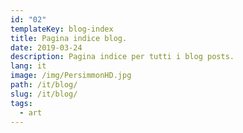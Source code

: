 ```yaml
---
id: "02"
templateKey: blog-index
title: Pagina indice blog.
date: 2019-03-24
description: Pagina indice per tutti i blog posts.
lang: it
image: /img/PersimmonHD.jpg
path: /it/blog/
slug: /it/blog/
tags:
  - art
---
```

